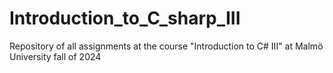 # Introduction_to_C_sharp_III
Repository of all assignments at the course "Introduction to C# III" at Malmö University fall of 2024
